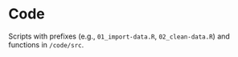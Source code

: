# Code

Scripts with prefixes (e.g., `01_import-data.R`, `02_clean-data.R`) and
functions in `/code/src`.

